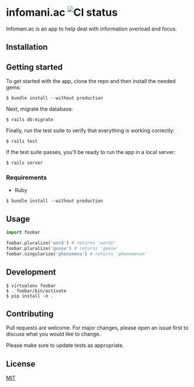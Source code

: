 # infomani.ac ![CI status](https://img.shields.io/badge/style-plastic-green.svg?longCache=true&style=plastic)

Infomani.ac is an app to help deal with information overload and focus.

## Installation

## Getting started

To get started with the app, clone the repo and then install the needed gems:

```
$ bundle install --without production
```

Next, migrate the database:

```
$ rails db:migrate
```

Finally, run the test suite to verify that everything is working correctly:

```
$ rails test
```

If the test suite passes, you'll be ready to run the app in a local server:

```
$ rails server
```

### Requirements
* Ruby

`$ bundle install --without production`

## Usage

```python
import foobar

foobar.pluralize('word') # returns 'words'
foobar.pluralize('goose') # returns 'geese'
foobar.singularize('phenomena') # returns 'phenomenon'
```

## Development
```
$ virtualenv foobar
$ . foobar/bin/activate
$ pip install -e .
```

## Contributing
Pull requests are welcome. For major changes, please open an issue first to discuss what you would like to change.

Please make sure to update tests as appropriate.

## License
[MIT](https://choosealicense.com/licenses/mit/)